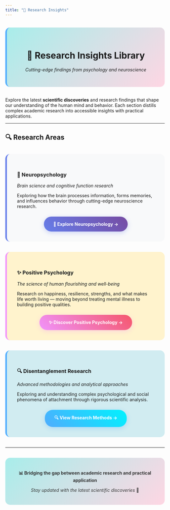 ```yaml
---
title: "🔬 Research Insights"
---
```


<div style="text-align: center; margin: 2rem 0; padding: 2rem; background: linear-gradient(135deg, #a8edea 0%, #fed6e3 100%); border-radius: 15px; border-left: 5px solid #4facfe;">

# 🔬 Research Insights Library

*Cutting-edge findings from psychology and neuroscience*

</div>

Explore the latest **scientific discoveries** and research findings that shape our understanding of the human mind and behavior. Each section distills complex academic research into accessible insights with practical applications.

---

## 🔍 Research Areas

<div style="display: grid; gap: 2rem; margin: 2rem 0;">

<div style="background: #f8f9fa; padding: 2rem; border-radius: 15px; border-left: 5px solid #667eea;">

### 🧠 Neuropsychology

*Brain science and cognitive function research*

Exploring how the brain processes information, forms memories, and influences behavior through cutting-edge neuroscience research.

<div style="text-align: center; margin-top: 1.5rem;">
<a href="/research/neuropsychology" style="display: inline-block; background: linear-gradient(45deg, #667eea 0%, #764ba2 100%); color: white; padding: 15px 30px; border-radius: 25px; text-decoration: none; font-weight: bold; box-shadow: 0 4px 15px rgba(102, 126, 234, 0.3);">
🧠 Explore Neuropsychology →
</a>
</div>

</div>

<div style="background: #fff3cd; padding: 2rem; border-radius: 15px; border-left: 5px solid #f093fb;">

### ✨ Positive Psychology

*The science of human flourishing and well-being*

Research on happiness, resilience, strengths, and what makes life worth living — moving beyond treating mental illness to building positive qualities.

<div style="text-align: center; margin-top: 1.5rem;">
<a href="/research/positive" style="display: inline-block; background: linear-gradient(45deg, #f093fb 0%, #f5576c 100%); color: white; padding: 15px 30px; border-radius: 25px; text-decoration: none; font-weight: bold; box-shadow: 0 4px 15px rgba(240, 147, 251, 0.3);">
✨ Discover Positive Psychology →
</a>
</div>

</div>

<div style="background: #d1ecf1; padding: 2rem; border-radius: 15px; border-left: 5px solid #4facfe;">

### 🔍 Disentanglement Research

*Advanced methodologies and analytical approaches*

Exploring and understanding complex psychological and social phenomena of attachment through rigorous scientific analysis.

<div style="text-align: center; margin-top: 1.5rem;">
<a href="/research/disentangling" style="display: inline-block; background: linear-gradient(45deg, #4facfe 0%, #00f2fe 100%); color: white; padding: 15px 30px; border-radius: 25px; text-decoration: none; font-weight: bold; box-shadow: 0 4px 15px rgba(79, 172, 254, 0.3);">
🔍 View Research Methods →
</a>
</div>

</div>

</div>

---

<div style="text-align: center; margin: 2rem 0; padding: 1.5rem; background: linear-gradient(135deg, #a8edea 0%, #fed6e3 100%); border-radius: 15px; color: #333;">

**📊 Bridging the gap between academic research and practical application**

*Stay updated with the latest scientific discoveries* 🔬

</div>
